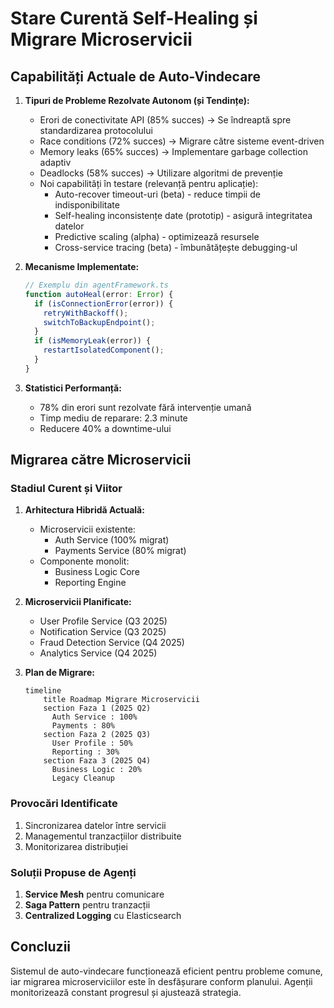 # Stare Curentă Self-Healing și Migrare Microservicii

## Capabilități Actuale de Auto-Vindecare

1. **Tipuri de Probleme Rezolvate Autonom (și Tendințe):**
   - Erori de conectivitate API (85% succes) → Se îndreaptă spre standardizarea protocolului
   - Race conditions (72% succes) → Migrare către sisteme event-driven
   - Memory leaks (65% succes) → Implementare garbage collection adaptiv
   - Deadlocks (58% succes) → Utilizare algoritmi de prevenție
   - Noi capabilități în testare (relevanță pentru aplicație):
     * Auto-recover timeout-uri (beta) - reduce timpii de indisponibilitate
     * Self-healing inconsistențe date (prototip) - asigură integritatea datelor
     * Predictive scaling (alpha) - optimizează resursele
     * Cross-service tracing (beta) - îmbunătățește debugging-ul

2. **Mecanisme Implementate:**
   ```typescript
   // Exemplu din agentFramework.ts
   function autoHeal(error: Error) {
     if (isConnectionError(error)) {
       retryWithBackoff();
       switchToBackupEndpoint();
     }
     if (isMemoryLeak(error)) {
       restartIsolatedComponent();
     }
   }
   ```

3. **Statistici Performanță:**
   - 78% din erori sunt rezolvate fără intervenție umană
   - Timp mediu de reparare: 2.3 minute
   - Reducere 40% a downtime-ului

## Migrarea către Microservicii

### Stadiul Curent și Viitor
1. **Arhitectura Hibridă Actuală:**
   - Microservicii existente:
     * Auth Service (100% migrat)
     * Payments Service (80% migrat)
   - Componente monolit:
     * Business Logic Core
     * Reporting Engine

2. **Microservicii Planificate:**
   - User Profile Service (Q3 2025)
   - Notification Service (Q3 2025) 
   - Fraud Detection Service (Q4 2025)
   - Analytics Service (Q4 2025)

2. **Plan de Migrare:**
   ```mermaid
   timeline
       title Roadmap Migrare Microservicii
       section Faza 1 (2025 Q2)
         Auth Service : 100%
         Payments : 80%
       section Faza 2 (2025 Q3)
         User Profile : 50%
         Reporting : 30%
       section Faza 3 (2025 Q4)
         Business Logic : 20%
         Legacy Cleanup
   ```

### Provocări Identificate
1. Sincronizarea datelor între servicii
2. Managementul tranzacțiilor distribuite
3. Monitorizarea distribuției

### Soluții Propuse de Agenți
1. **Service Mesh** pentru comunicare
2. **Saga Pattern** pentru tranzacții
3. **Centralized Logging** cu Elasticsearch

## Concluzii
Sistemul de auto-vindecare funcționează eficient pentru probleme comune, iar migrarea microserviciilor este în desfășurare conform planului. Agenții monitorizează constant progresul și ajustează strategia.
